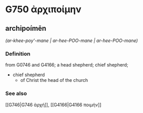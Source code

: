 # G750 ἀρχιποίμην

## archipoímēn

_(ar-khee-poy'-mane | ar-hee-POO-mane | ar-hee-POO-mane)_

### Definition

from G0746 and G4166; a head shepherd; chief shepherd; 

- chief shepherd
  - of Christ the head of the church

### See also

[[G746|G746 ἀρχή]], [[G4166|G4166 ποιμήν]]
